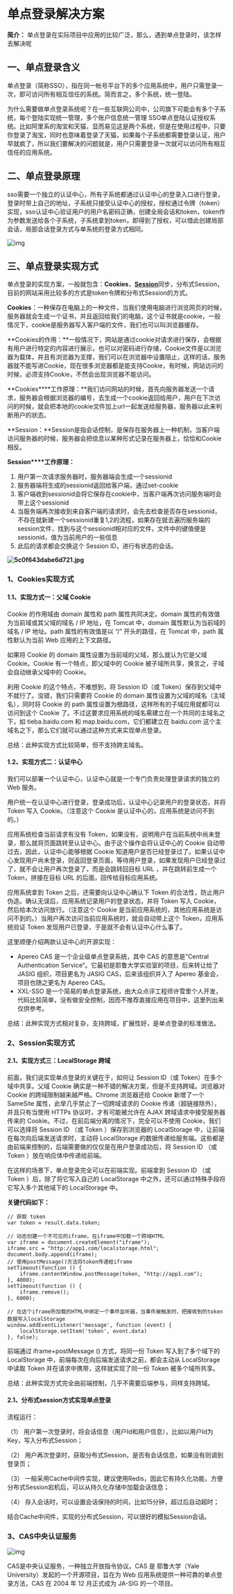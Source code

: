 # 单点登录解决方案

**简介：** 单点登录在实际项目中应用的比较广泛，那么，遇到单点登录时，该怎样去解决呢

## 一、单点登录含义

单点登录（简称SSO），指在同一帐号平台下的多个应用系统中，用户只需登录一次，即可访问所有相互信任的系统。简而言之，多个系统，统一登陆。

为什么需要做单点登录系统呢？在一些互联网公司中，公司旗下可能会有多个子系统，每个登陆实现统一管理，多个账户信息统一管理 SSO单点登陆认证授权系统。比如阿里系的淘宝和天猫，显而易见这是两个系统，但是在使用过程中，只要你登录了淘宝，同时也意味着登录了天猫，如果每个子系统都需要登录认证，用户早就疯了，所以我们要解决的问题就是，用户只需要登录一次就可以访问所有相互信任的应用系统。

## 二、单点登录原理

sso需要一个独立的认证中心，所有子系统都通过认证中心的登录入口进行登录，登录时带上自己的地址，子系统只接受认证中心的授权，授权通过令牌（token）实现，sso认证中心验证用户的用户名密码正确，创建全局会话和token，token作为参数发送给各个子系统，子系统拿到token，即得到了授权，可以借此创建局部会话，局部会话登录方式与单系统的登录方式相同。

![img](D:/%E6%96%87%E4%BB%B6/typora%E5%9B%BE%E7%89%87/f3f815973ee34efcaf3b99a70ebca2a6.png)

## 三、单点登录实现方式

单点登录的实现方案，一般就包含：**Cookies**，[**Session**](https://so.csdn.net/so/search?q=Session&spm=1001.2101.3001.7020)同步，分布式Session，目前的网站采用比较多的方式是token令牌和分布式Session的方式。

**Cookies**：一种保存在电脑上的一种文件，当我们使用电脑进行浏览网页的时候，服务器就会生成一个证书，并且返回给我们的电脑，这个证书就是cookie，一般情况下，cookie是服务器写入客户端的文件，我们也可以叫浏览器缓存。

**Cookies的作用：**一般情况下，网站是通过cookie对请求进行保存，会根据有用户进行特定的内容进行展示，也可以对密码进行存储，Cookie文件是以浏览器为载体，并且有浏览器为支撑，我们可以在浏览器中设置阻止，这样的话，服务器就不能写进Cookie，现在很多浏览器都是能支持Cookie，有时候，网站访问的时候，必须支持Cookie，不然会出现浏览器不能访问。

**Cookies****工作原理：**我们访问网站的时候，首先向服务器发送一个请求，服务器会根据浏览器的编号，去生成一个cookie返回给用户，用户在下次访问的时候，就会把本地的cookie文件加上url一起发送给服务器，服务器以此来判断用户的状态。

**Session：**Session是指会话控制，是保存在服务器上一种机制，当客户端访问服务器的时候，服务器会把信息以某种形式记录在服务器上，恰恰和Cookie相反。

**Session****工作原理：**

1. 用户第一次请求服务器时，服务器端会生成一个sessionid
2. 服务器端将生成的sessionid返回给客户端，通过set-cookie
3. 客户端收到sessionid会将它保存在cookie中，当客户端再次访问服务端时会带上这个sessionid
4. 当服务端再次接收到来自客户端的请求时，会先去检查是否存在sessionid，不存在就新建一个sessionid重复1,2的流程，如果存在就去遍历服务端的session文件，找到与这个sessionid相对应的文件，文件中的键值便是sessionid，值为当前用户的一些信息
5. 此后的请求都会交换这个 Session ID，进行有状态的会话。

**![5c0f643dabe6d721.jpg](D:/%E6%96%87%E4%BB%B6/typora%E5%9B%BE%E7%89%87/560b8364769a4a69b1ac9593d5f388e6.jpg)**

### 1、Cookies实现方式

#### 1.1、实现方式一：父域 Cookie

Cookie 的作用域由 domain 属性和 path 属性共同决定。domain 属性的有效值为当前域或其父域的域名 / IP 地址，在 Tomcat 中，domain 属性默认为当前域的域名 / IP 地址。path 属性的有效值是以 “/” 开头的路径，在 Tomcat 中，path 属性默认为当前 Web 应用的上下文路径。

如果将 Cookie 的 domain 属性设置为当前域的父域，那么就认为它是父域 Cookie。Cookie 有一个特点，即父域中的 Cookie 被子域所共享，换言之，子域会自动继承父域中的 Cookie。

利用 Cookie 的这个特点，不难想到，将 Session ID（或 Token）保存到父域中不就行了。没错，我们只需要将 Cookie 的 domain 属性设置为父域的域名（主域名），同时将 Cookie 的 path 属性设置为根路径，这样所有的子域应用就都可以访问到这个 Cookie 了。不过这要求应用系统的域名需建立在一个共同的主域名之下，如 tieba.baidu.com 和 map.baidu.com，它们都建立在 baidu.com 这个主域名之下，那么它们就可以通过这种方式来实现单点登录。

总结：此种实现方式比较简单，但不支持跨主域名。



#### 1.2、实现方式二：认证中心

我们可以部署一个认证中心，认证中心就是一个专门负责处理登录请求的独立的 Web 服务。

用户统一在认证中心进行登录，登录成功后，认证中心记录用户的登录状态，并将 Token 写入 Cookie。（注意这个 Cookie 是认证中心的，应用系统是访问不到的。）

应用系统检查当前请求有没有 Token，如果没有，说明用户在当前系统中尚未登录，那么就将页面跳转至认证中心。由于这个操作会将认证中心的 Cookie 自动带过去，因此，认证中心能够根据 Cookie 知道用户是否已经登录过了。如果认证中心发现用户尚未登录，则返回登录页面，等待用户登录，如果发现用户已经登录过了，就不会让用户再次登录了，而是会跳转回目标 URL ，并在跳转前生成一个 Token，拼接在目标 URL 的后面，回传给目标应用系统。

应用系统拿到 Token 之后，还需要向认证中心确认下 Token 的合法性，防止用户伪造。确认无误后，应用系统记录用户的登录状态，并将 Token 写入 Cookie，然后给本次访问放行。（注意这个 Cookie 是当前应用系统的，其他应用系统是访问不到的。）当用户再次访问当前应用系统时，就会自动带上这个 Token，应用系统验证 Token 发现用户已登录，于是就不会有认证中心什么事了。

这里顺便介绍两款认证中心的开源实现：

- Apereo CAS 是一个企业级单点登录系统，其中 CAS 的意思是”Central Authentication Service“。它最初是耶鲁大学实验室的项目，后来转让给了 JASIG 组织，项目更名为 JASIG CAS，后来该组织并入了 Apereo 基金会，项目也随之更名为 Apereo CAS。
- XXL-SSO 是一个简易的单点登录系统，由大众点评工程师许雪里个人开发，代码比较简单，没有做安全控制，因而不推荐直接应用在项目中，这里列出来仅供参考。

总结：此种实现方式相对复杂，支持跨域，扩展性好，是单点登录的标准做法。



### 2、Session实现方式

#### 2.1、实现方式三：LocalStorage 跨域

前面，我们说实现单点登录的关键在于，如何让 Session ID（或 Token）在多个域中共享。父域 Cookie 确实是一种不错的解决方案，但是不支持跨域。浏览器对 Cookie 的跨域限制越来越严格。Chrome 浏览器还给 Cookie 新增了一个 SameSite 属性，此举几乎禁止了一切跨域请求的 Cookie 传递（超链接除外），并且只有当使用 HTTPs 协议时，才有可能被允许在 AJAX 跨域请求中接受服务器传来的 Cookie。不过，在前后端分离的情况下，完全可以不使用 Cookie，我们可以选择将 Session ID （或 Token ）保存到浏览器的 LocalStorage 中，让前端在每次向后端发送请求时，主动将 LocalStorage 的数据传递给服务端。这些都是由前端来控制的，后端需要做的仅仅是在用户登录成功后，将 Session ID （或 Token ）放在响应体中传递给前端。

在这样的场景下，单点登录完全可以在前端实现。前端拿到 Session ID （或 Token ）后，除了将它写入自己的 LocalStorage 中之外，还可以通过特殊手段将它写入多个其他域下的 LocalStorage 中。

**关键代码如下：**

```
// 获取 token
var token = result.data.token;

// 动态创建一个不可见的iframe，在iframe中加载一个跨域HTML
var iframe = document.createElement("iframe");
iframe.src = "http://app1.com/localstorage.html";
document.body.append(iframe);
// 使用postMessage()方法将token传递给iframe
setTimeout(function () {
    iframe.contentWindow.postMessage(token, "http://app1.com");
}, 4000);
setTimeout(function () {
    iframe.remove();
}, 6000);

// 在这个iframe所加载的HTML中绑定一个事件监听器，当事件被触发时，把接收到的token数据写入localStorage
window.addEventListener('message', function (event) {
    localStorage.setItem('token', event.data)
}, false);
```

前端通过 iframe+postMessage () 方式，将同一份 Token 写入到了多个域下的 LocalStorage 中，前端每次在向后端发送请求之前，都会主动从 LocalStorage 中读取 Token 并在请求中携带，这样就实现了同一份 Token 被多个域所共享。

总结：此种实现方式完全由前端控制，几乎不需要后端参与，同样支持跨域。



#### 2.1、分布式session方式实现单点登录

流程运行：

（1） 用户第一次登录时，将会话信息（用户Id和用户信息），比如以用户Id为Key，写入分布式Session；

（2） 用户再次登录时，获取分布式Session，是否有会话信息，如果没有则调到登录页；

（3） 一般采用Cache中间件实现，建议使用Redis，因此它有持久化功能，方便分布式Session宕机后，可以从持久化存储中加载会话信息；

（4） 存入会话时，可以设置会话保持的时间，比如15分钟，超过后自动超时；

结合Cache中间件，实现的分布式Session，可以很好的模拟Session会话。

### 3、CAS中央认证服务

![img](D:/%E6%96%87%E4%BB%B6/typora%E5%9B%BE%E7%89%87/231e7b597abc4629b727a62620ba8305.png)

CAS是中央认证服务，一种独立开放指令协议。CAS 是 耶鲁大学（Yale University）发起的一个开源项目，旨在为 Web 应用系统提供一种可靠的单点登录方法，CAS 在 2004 年 12 月正式成为 JA-SIG 的一个项目。